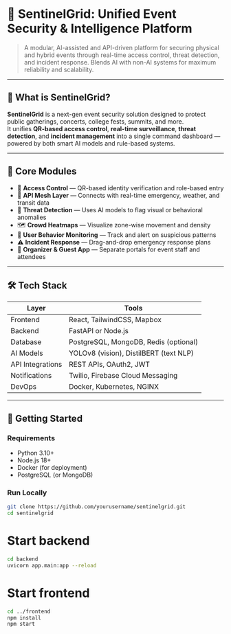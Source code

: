 # 🔐 SentinelGrid: Unified Event Security & Intelligence Platform

> A modular, AI-assisted and API-driven platform for securing physical and hybrid events through real-time access control, threat detection, and incident response. Blends AI with non-AI systems for maximum reliability and scalability.

---

## 🚀 What is SentinelGrid?

**SentinelGrid** is a next-gen event security solution designed to protect public gatherings, concerts, college fests, summits, and more.  
It unifies **QR-based access control**, **real-time surveillance**, **threat detection**, and **incident management** into a single command dashboard — powered by both smart AI models and rule-based systems.

---

## 🧩 Core Modules

- 🎫 **Access Control** — QR-based identity verification and role-based entry
- 🔗 **API Mesh Layer** — Connects with real-time emergency, weather, and transit data
- 📸 **Threat Detection** — Uses AI models to flag visual or behavioral anomalies
- 🗺️ **Crowd Heatmaps** — Visualize zone-wise movement and density
- 👣 **User Behavior Monitoring** — Track and alert on suspicious patterns
- ⚠️ **Incident Response** — Drag-and-drop emergency response plans
- 📱 **Organizer & Guest App** — Separate portals for event staff and attendees

---

## 🛠️ Tech Stack

| Layer        | Tools                                     |
|--------------|-------------------------------------------|
| Frontend     | React, TailwindCSS, Mapbox                |
| Backend      | FastAPI or Node.js                        |
| Database     | PostgreSQL, MongoDB, Redis (optional)     |
| AI Models    | YOLOv8 (vision), DistilBERT (text NLP)    |
| API Integrations | REST APIs, OAuth2, JWT                |
| Notifications| Twilio, Firebase Cloud Messaging          |
| DevOps       | Docker, Kubernetes, NGINX                 |

---

## 🚀 Getting Started

### Requirements
- Python 3.10+
- Node.js 18+
- Docker (for deployment)
- PostgreSQL (or MongoDB)

### Run Locally

```bash
git clone https://github.com/yourusername/sentinelgrid.git
cd sentinelgrid
```

# Start backend
```bash
cd backend
uvicorn app.main:app --reload
```

# Start frontend
```bash
cd ../frontend
npm install
npm start
```
